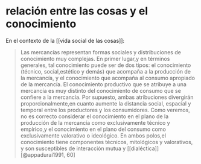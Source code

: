 # relación entre las cosas y el conocimiento
En el contexto de la [[vida social de las cosas]]:

>Las mercancías representan formas sociales y distribuciones de conocimiento muy complejas. En primer lugar,y en términos generales, tal conocimiento puede ser de dos tipos: el conocimiento (técnico, social,estético y demás) que acompaña a la producción de la mercancía, y el conocimiento que acompaña al consumo apropiado de la mercancía. El conocimiento productivo que se atribuye a una mercancía es muy distinto del conocimiento de consumo que se confiere a la mercancía. Por supuesto, ambas atribuciones divergirán proporcionalmente,en cuanto aumente la distancia social, espacial y temporal entre los productores y los consumidores. Como veremos, no es correcto considerar el conocimiento en el plano de la producción de la mercancía como exclusivamente técnico y empírico,y el conocimiento en el plano del consumo como exclusivamente valorativo o ideológico. En ambos polos,el conocimiento tiene componentes técnicos, mitológicos y valorativos, y son susceptibles de interacción mutua y [[dialéctica]] [@appadurai1991, 60]

